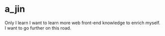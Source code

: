 # a_jin
Only I learn
I want to learn more web front-end knowledge to enrich myself.
I want to go further on this road.
